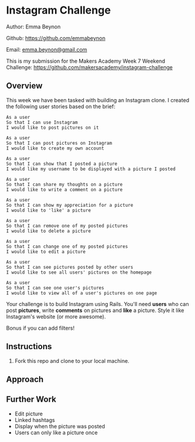 Instagram Challenge
===================

Author: Emma Beynon

Github: https://github.com/emmabeynon

Email: emma.beynon@gmail.com


This is my submission for the Makers Academy Week 7 Weekend Challenge: https://github.com/makersacademy/instagram-challenge


Overview
---------

This week we have been tasked with building an Instagram clone.  I created the following user stories based on the brief:

```
As a user
So that I can use Instagram
I would like to post pictures on it

As a user
So that I can post pictures on Instagram
I would like to create my own account

As a user
So that I can show that I posted a picture
I would like my username to be displayed with a picture I posted

As a user
So that I can share my thoughts on a picture
I would like to write a comment on a picture

As a user
So that I can show my appreciation for a picture
I would like to 'like' a picture

As a user
So that I can remove one of my posted pictures
I would like to delete a picture

As a user
So that I can change one of my posted pictures
I would like to edit a picture

As a user
So that I can see pictures posted by other users
I would like to see all users' pictures on the homepage

As a user
So that I can see one user's pictures
I would like to view all of a user's pictures on one page
```

Your challenge is to build Instagram using Rails. You'll need **users** who can post **pictures**, write **comments** on pictures and **like** a picture. Style it like Instagram's website (or more awesome).

Bonus if you can add filters!

Instructions
------------
1. Fork this repo and clone to your local machine.

Approach
---------

Further Work
-------------
* Edit picture
* Linked hashtags
* Display when the picture was posted
* Users can only like a picture once
